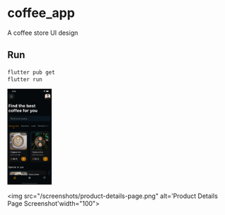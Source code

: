 # coffee_app

A coffee store UI design

## Run

```
flutter pub get
flutter run
```

<img src="/screenshots/home-page.png" alt='Home Page Screenshot' width="100">

<img src="/screenshots/product-details-page.png" alt='Product Details Page Screenshot'width="100">
